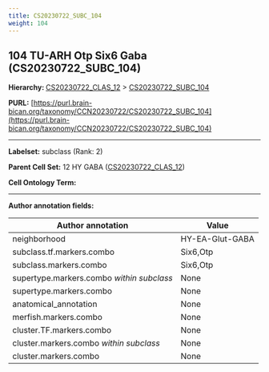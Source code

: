 ```yaml
---
title: CS20230722_SUBC_104
weight: 104
---
```

## 104 TU-ARH Otp Six6 Gaba (CS20230722_SUBC_104)
<b>Hierarchy: </b>
[CS20230722_CLAS_12](../CS20230722_CLAS_12) >
[CS20230722_SUBC_104](../CS20230722_SUBC_104)

**PURL:** [https://purl.brain-bican.org/taxonomy/CCN20230722/CS20230722_SUBC_104](https://purl.brain-bican.org/taxonomy/CCN20230722/CS20230722_SUBC_104)

---


**Labelset:** subclass (Rank: 2)

**Parent Cell Set:** 12 HY GABA ([CS20230722_CLAS_12](../CS20230722_CLAS_12))



**Cell Ontology Term:** 

[MARKER GENES.]: #


---

[TRANSFERRED ANNOTATIONS.]: #


[AUTHOR ANNOTATION FIELDS.]: #


**Author annotation fields:**

| Author annotation | Value |
|-------------------|-------|
|neighborhood|HY-EA-Glut-GABA|
|subclass.tf.markers.combo|Six6,Otp|
|subclass.markers.combo|Six6,Otp|
|supertype.markers.combo _within subclass_|None|
|supertype.markers.combo|None|
|anatomical_annotation|None|
|merfish.markers.combo|None|
|cluster.TF.markers.combo|None|
|cluster.markers.combo _within subclass_|None|
|cluster.markers.combo|None|
